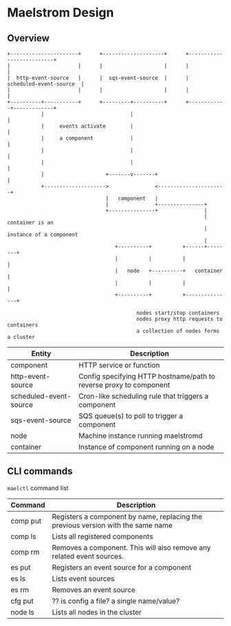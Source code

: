 
# Maelstrom Design

## Overview 

```
+----------------------+      +--------------------+      +--------------------------+
|                      |      |                    |      |                          |
|  http-event-source   |      |  sqs-event-source  |      |  scheduled-event-source  |
|                      |      |                    |      |                          |
+----------+-----------+      +---------+----------+      +------------+-------------+
           |                            |                              |
           |     events activate        |                              |
           |     a component            |                              |
           |                            |                              |
           |                            |                              |
           |                    +-------v-------+                      |
           +-------------------->               <----------------------+
                                |   component   |
                                |               +---------------+
                                +---------------+               |
                                                                |  container is an
                                                                |  instance of a component
                                                                |
                                   +----------+          +------+--------+
                                   |          |          |               |
                                   |   node   +----------+   container   |
                                   |          |          |               |
                                   +----------+          +---------------+

                                          nodes start/stop containers
                                          nodes proxy http requests to containers
                                          a collection of nodes forms a cluster
```

| Entity                  | Description          
| ----------------------- | ----------------
| component               | HTTP service or function
| http-event-source       | Config specifying HTTP hostname/path to reverse proxy to component
| scheduled-event-source  | Cron-like scheduling rule that triggers a component
| sqs-event-source        | SQS queue(s) to poll to trigger a component
| node                    | Machine instance running maelstromd
| container               | Instance of component running on a node

## CLI commands

`maelctl` command list

| Command                 | Description          
| ----------------------- | ----------------
| comp put                | Registers a component by name, replacing the previous version with the same name
| comp ls                 | Lists all registered components
| comp rm                 | Removes a component. This will also remove any related event sources.
| es put                  | Registers an event source for a component
| es ls                   | Lists event sources
| es rm                   | Removes an event source
| cfg put                 | ?? is config a file? a single name/value?
| node ls                 | Lists all nodes in the cluster
